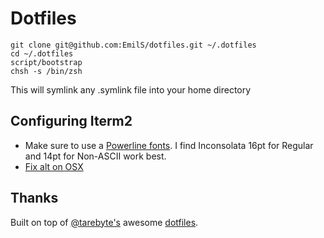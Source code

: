 # Dotfiles

```
git clone git@github.com:EmilS/dotfiles.git ~/.dotfiles
cd ~/.dotfiles
script/bootstrap
chsh -s /bin/zsh
```

This will symlink any .symlink file into your home directory

## Configuring Iterm2
- Make sure to use a [Powerline fonts](https://github.com/powerline/fonts). I find Inconsolata 16pt for Regular and 14pt for Non-ASCII work best.
- [Fix alt on OSX](https://coderwall.com/p/h6yfda/use-and-to-jump-forwards-backwards-words-in-iterm-2-on-os-x)

## Thanks
Built on top of [@tarebyte's](https://twitter.com/tarebyte) awesome [dotfiles](https://github.com/tarebyte/dotfiles).
